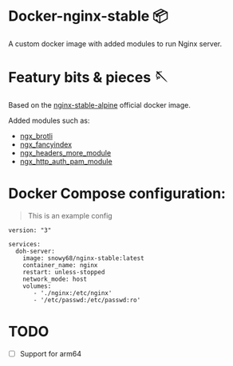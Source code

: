 # Docker-nginx-stable 📦
A custom docker image with added modules to run Nginx server.

# Featury bits & pieces 🪡

Based on the [nginx-stable-alpine](https://hub.docker.com/_/nginx) official docker image.

Added modules such as:

- [ngx_brotli](https://github.com/google/ngx_brotli)
- [ngx_fancyindex](https://github.com/aperezdc/ngx-fancyindex)
- [ngx_headers_more_module](https://github.com/openresty/headers-more-nginx-module)
- [ngx_http_auth_pam_module](https://github.com/sto/ngx_http_auth_pam_module)

# Docker Compose configuration:
>This is an example config
```
version: "3"

services:
  doh-server:
    image: snowy68/nginx-stable:latest
    container_name: nginx
    restart: unless-stopped
    network_mode: host
    volumes:
       - './nginx:/etc/nginx'
       - '/etc/passwd:/etc/passwd:ro'
```
# TODO
- [ ] Support for arm64